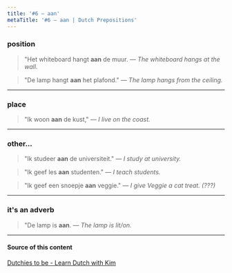```yaml
---
title: '#6 — aan'
metaTitle: '#6 — aan | Dutch Prepositions'
---
```


### position

> "Het whiteboard hangt **aan** de muur.
> _— The whiteboard hangs at the wall._

> "De lamp hangt **aan** het plafond."
> _— The lamp hangs from the ceiling._

---

### place

> "Ik woon **aan** de kust,"
> _— I live on the coast._

---

### other...

> "Ik studeer **aan** de universiteit."
> _— I study at university._

> "Ik geef les **aan** studenten."
> _— I teach students._

> "Ik geef een snoepje **aan** veggie."
> _— I give Veggie a cat treat. (???)_

---

### it's an adverb

> "De lamp is **aan**.
> _— The lamp is lit/on._

---

#### Source of this content

[Dutchies to be - Learn Dutch with Kim](https://youtu.be/n5uknzQs3Xw)
